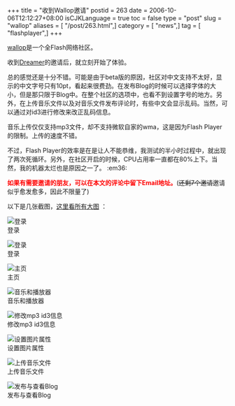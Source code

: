 +++
title = "收到Wallop邀请"
postid = 263
date = 2006-10-06T12:12:27+08:00
isCJKLanguage = true
toc = false
type = "post"
slug = "wallop"
aliases = [ "/post/263.html",]
category = [ "news",]
tag = [ "flashplayer",]
+++


[wallop](http://www.wallop.com)是一个全Flash网络社区。

收到[Dreamer](http://www.zhuoqun.net/)的邀请后，就立刻开始了体验。

总的感觉还是十分不错。可能是由于beta版的原因，社区对中文支持不太好，显示的中文字号只有10pt，看起来很费劲。在发布Blog的时候可以选择字体的大小，但是那只限于Blog中。在整个社区的选项中，也看不到设置字号的地方。另外，在上传音乐文件以及对音乐文件发布评论时，有些中文会显示乱码。当然，可以通过对id3进行修改来改正乱码信息。

音乐上传仅仅支持mp3文件，却不支持微软自家的wma，这是因为Flash Player
的限制。上传的速度不错。

不过，Flash
Player的效率是在是让人不能恭维，我测试的半小时过程中，就出现了两次死循环。另外，在社区开启的时候，CPU占用率一直都在80%上下。当然，我的机器太烂也是原因之一了。
:em36:

<span
style="color:red;font-weight:bold;">如果有需要邀请的朋友，可以在本文的评论中留下Email地址。</span>(~~还剩7个邀请~~邀请似乎愈发愈多，因此不限量了)

以下是几张截图，[这里看所有大图](http://www.yupoo.com/albums/view?id=ff8080810e0cf5ab010e1bbdcb43508b)
：

![登录](http://photo9.yupoo.com/20061006/114740_1348257843.jpg)  
登录

<!--more-->

![登录](http://photo9.yupoo.com/20061006/114526_1580276526.jpg)  
登录

![主页](http://photo9.yupoo.com/20061006/114336_116670835.jpg)  
主页

![音乐和播放器](http://photo9.yupoo.com/20061006/114524_462720133.jpg)  
音乐和播放器

![修改mp3
id3信息](http://photo9.yupoo.com/20061006/114345_1645944227.jpg)  
修改mp3 id3信息

![设置图片属性](http://photo9.yupoo.com/20061006/114343_158088044.jpg)  
设置图片属性

![上传音乐文件](http://photo9.yupoo.com/20061006/114341_2063530384.jpg)  
上传音乐文件

![发布与查看Blog](http://photo9.yupoo.com/20061006/114338_1941242029.jpg)  
发布与查看Blog


